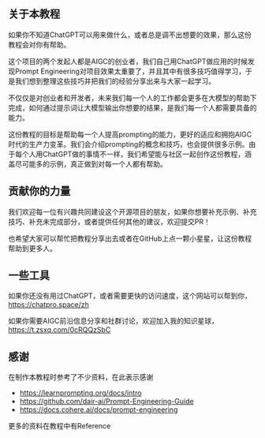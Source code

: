 ## 关于本教程
如果你不知道ChatGPT可以用来做什么，或者总是调不出想要的效果，那么这份教程会对你有帮助。

这个项目的两个发起人都是AIGC的创业者，我们自己用ChatGPT做应用的时候发现Prompt Engineering对项目效果太重要了，并且其中有很多技巧值得学习，于是我们想到整理这些技巧并把我们的经验分享出来与大家一起学习。

不仅仅是对创业者和开发者，未来我们每一个人的工作都会更多在大模型的帮助下完成，如何通过提示词让大模型输出你想要的结果，是我们每一个人都需要具备的能力。

这份教程的目标是帮助每一个人提高prompting的能力，更好的适应和拥抱AIGC时代的生产力变革。我们会介绍prompting的概念和技巧，也会提供很多示例。由于每个人用ChatGPT做的事情不一样，我们希望能与社区一起创作这份教程，涵盖尽可能多的示例，真正做到对每一个人都有帮助。


## 贡献你的力量

我们欢迎每一位有兴趣共同建设这个开源项目的朋友，如果你想要补充示例、补充技巧、补充未完成部分，或者提供任何其他的建议，欢迎提交PR！

也希望大家可以帮忙把教程分享出去或者在GitHub上点一颗小星星，让这份教程帮助到更多人。


## 一些工具

如果你还没有用过ChatGPT，或者需要更快的访问速度，这个网站可以帮到你，https://chatpro.space/zh

如果你需要AIGC前沿信息分享和社群讨论，欢迎加入我的知识星球，https://t.zsxq.com/0cRQQzSbC


## 感谢
在制作本教程时参考了不少资料，在此表示感谢

- https://learnprompting.org/docs/intro
- https://github.com/dair-ai/Prompt-Engineering-Guide
- https://docs.cohere.ai/docs/prompt-engineering

更多的资料在教程中有Reference

